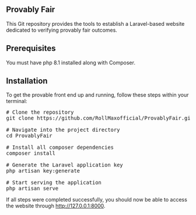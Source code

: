 
## Provably Fair

This Git repository provides the tools to establish a Laravel-based website dedicated to verifying provably fair outcomes.


## Prerequisites

You must have php 8.1 installed along with Composer.

## Installation

To get the provable front end up and running, follow these steps within your terminal:
<pre>
# Clone the repository
git clone https://github.com/RollMaxofficial/ProvablyFair.git

# Navigate into the project directory
cd ProvablyFair

# Install all composer dependencies
composer install

# Generate the Laravel application key
php artisan key:generate

# Start serving the application
php artisan serve
</pre>

If all steps were completed successfully, you should now be able to access the website through http://127.0.0.1:8000.
